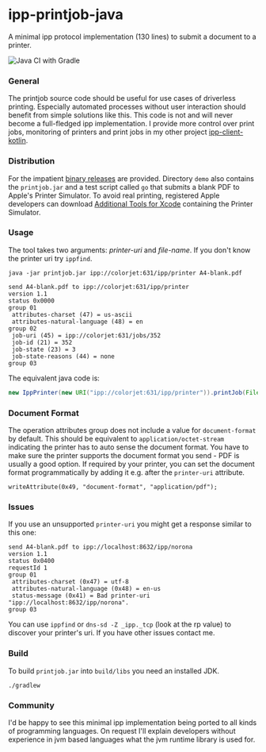 
# ipp-printjob-java
A minimal ipp protocol implementation (130 lines) to submit a document to a printer.

![Java CI with Gradle](https://github.com/gmuth/ipp-printjob-java/workflows/Java%20CI%20with%20Gradle/badge.svg)

### General

The printjob source code should be useful for use cases of driverless printing.
Especially automated processes without user interaction should benefit from simple solutions like this.
This code is not and will never become a full-fledged ipp implementation.
I provide more control over print jobs, monitoring of printers and print jobs in my other project
[ipp-client-kotlin](https://github.com/gmuth/ipp-client-kotlin).

### Distribution

For the impatient [binary releases](https://github.com/gmuth/ipp-printjob-java/releases) are provided. 
Directory `demo` also contains the `printjob.jar` and a test script called `go` that submits a blank PDF to Apple's Printer Simulator.
To avoid real printing, registered Apple developers can download
[Additional Tools for Xcode](https://download.developer.apple.com/Developer_Tools/Additional_Tools_for_Xcode_11/Additional_Tools_for_Xcode_11.dmg)
containing the Printer Simulator.

### Usage

The tool takes two arguments: *printer-uri* and *file-name*. 
If you don't know the printer uri try `ippfind`. 

```
java -jar printjob.jar ipp://colorjet:631/ipp/printer A4-blank.pdf

send A4-blank.pdf to ipp://colorjet:631/ipp/printer
version 1.1
status 0x0000
group 01
 attributes-charset (47) = us-ascii
 attributes-natural-language (48) = en
group 02
 job-uri (45) = ipp://colorjet:631/jobs/352
 job-id (21) = 352
 job-state (23) = 3
 job-state-reasons (44) = none
group 03
``` 
    
The equivalent java code is:

```java
new IppPrinter(new URI("ipp://colorjet:631/ipp/printer")).printJob(File("A4-blank.pdf"));
```
### Document Format

The operation attributes group does not include a value for `document-format` by default.
This should be equivalent to `application/octet-stream` indicating the printer has to auto sense the document format.
You have to make sure the printer supports the document format you send - PDF is usually a good option.
If required by your printer, you can set the document format programmatically by adding it e.g. after the `printer-uri` attribute.

    writeAttribute(0x49, "document-format", "application/pdf");
    
### Issues

If you use an unsupported `printer-uri` you might get a response similar to this one:

```
send A4-blank.pdf to ipp://localhost:8632/ipp/norona
version 1.1
status 0x0400
requestId 1
group 01
 attributes-charset (0x47) = utf-8
 attributes-natural-language (0x48) = en-us
 status-message (0x41) = Bad printer-uri "ipp://localhost:8632/ipp/norona".
group 03
```
You can use `ippfind` or `dns-sd -Z _ipp._tcp` (look at the rp value) to discover your printer's uri.
If you have other issues contact me.

### Build

To build `printjob.jar` into `build/libs` you need an installed JDK.

    ./gradlew

### Community

I'd be happy to see this minimal ipp implementation being ported to all kinds of programming languages.
On request I'll explain developers without experience in jvm based languages what the jvm runtime library is used for.
